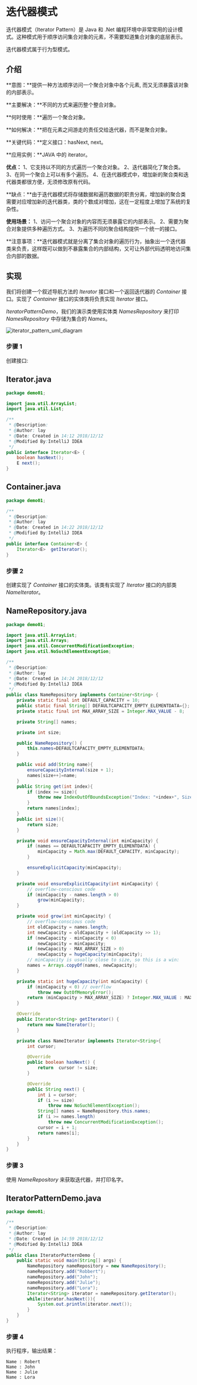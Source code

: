 # 迭代器模式

迭代器模式（Iterator Pattern）是 Java 和 .Net 编程环境中非常常用的设计模式。这种模式用于顺序访问集合对象的元素，不需要知道集合对象的底层表示。

迭代器模式属于行为型模式。

## 介绍

**意图：**提供一种方法顺序访问一个聚合对象中各个元素, 而又无须暴露该对象的内部表示。

**主要解决：**不同的方式来遍历整个整合对象。

**何时使用：**遍历一个聚合对象。

**如何解决：**把在元素之间游走的责任交给迭代器，而不是聚合对象。

**关键代码：**定义接口：hasNext, next。

**应用实例：**JAVA 中的 iterator。

**优点：** 1、它支持以不同的方式遍历一个聚合对象。 2、迭代器简化了聚合类。 3、在同一个聚合上可以有多个遍历。 4、在迭代器模式中，增加新的聚合类和迭代器类都很方便，无须修改原有代码。

**缺点：**由于迭代器模式将存储数据和遍历数据的职责分离，增加新的聚合类需要对应增加新的迭代器类，类的个数成对增加，这在一定程度上增加了系统的复杂性。

**使用场景：** 1、访问一个聚合对象的内容而无须暴露它的内部表示。 2、需要为聚合对象提供多种遍历方式。 3、为遍历不同的聚合结构提供一个统一的接口。

**注意事项：**迭代器模式就是分离了集合对象的遍历行为，抽象出一个迭代器类来负责，这样既可以做到不暴露集合的内部结构，又可让外部代码透明地访问集合内部的数据。

## 实现

我们将创建一个叙述导航方法的 *Iterator* 接口和一个返回迭代器的 *Container* 接口。实现了 *Container* 接口的实体类将负责实现 *Iterator* 接口。

*IteratorPatternDemo*，我们的演示类使用实体类 *NamesRepository* 来打印 *NamesRepository* 中存储为集合的 *Names*。

![iterator_pattern_uml_diagram](F:\学习\图片\设计模式\17_迭代器模式\iterator_pattern_uml_diagram.jpg)



### 步骤 1

创建接口:

## Iterator.java

```java
package demo01;

import java.util.ArrayList;
import java.util.List;

/**
 * @Description:
 * @Author: lay
 * @Date: Created in 14:12 2018/12/12
 * @Modified By:IntelliJ IDEA
 */
public interface Iterator<E> {
    boolean hasNext();
    E next();
}

```



## Container.java

```java
package demo01;

/**
 * @Description:
 * @Author: lay
 * @Date: Created in 14:22 2018/12/12
 * @Modified By:IntelliJ IDEA
 */
public interface Container<E> {
    Iterator<E>  getIterator();
}

```



### 步骤 2

创建实现了 *Container* 接口的实体类。该类有实现了 *Iterator* 接口的内部类 *NameIterator*。

## NameRepository.java

```java
package demo01;

import java.util.ArrayList;
import java.util.Arrays;
import java.util.ConcurrentModificationException;
import java.util.NoSuchElementException;

/**
 * @Description:
 * @Author: lay
 * @Date: Created in 14:24 2018/12/12
 * @Modified By:IntelliJ IDEA
 */
public class NameRepository implements Container<String> {
    private static final int DEFAULT_CAPACITY = 10;
    public static final String[] DEFAULTCAPACITY_EMPTY_ELEMENTDATA={};
    private static final int MAX_ARRAY_SIZE = Integer.MAX_VALUE - 8;

    private String[] names;

    private int size;

    public NameRepository() {
        this.names=DEFAULTCAPACITY_EMPTY_ELEMENTDATA;
    }

    public void add(String name){
        ensureCapacityInternal(size + 1);
        names[size++]=name;
    }
    public String get(int index){
        if (index >= size){
            throw new IndexOutOfBoundsException("Index: "+index+", Size: "+size);
        }
        return names[index];
    }
    public int size(){
        return size;
    }

    private void ensureCapacityInternal(int minCapacity) {
        if (names == DEFAULTCAPACITY_EMPTY_ELEMENTDATA) {
            minCapacity = Math.max(DEFAULT_CAPACITY, minCapacity);
        }

        ensureExplicitCapacity(minCapacity);
    }

    private void ensureExplicitCapacity(int minCapacity) {
        // overflow-conscious code
        if (minCapacity - names.length > 0)
            grow(minCapacity);
    }

    private void grow(int minCapacity) {
        // overflow-conscious code
        int oldCapacity = names.length;
        int newCapacity = oldCapacity + (oldCapacity >> 1);
        if (newCapacity - minCapacity < 0)
            newCapacity = minCapacity;
        if (newCapacity - MAX_ARRAY_SIZE > 0)
            newCapacity = hugeCapacity(minCapacity);
        // minCapacity is usually close to size, so this is a win:
        names = Arrays.copyOf(names, newCapacity);
    }

    private static int hugeCapacity(int minCapacity) {
        if (minCapacity < 0) // overflow
            throw new OutOfMemoryError();
        return (minCapacity > MAX_ARRAY_SIZE) ? Integer.MAX_VALUE : MAX_ARRAY_SIZE;
    }

    @Override
    public Iterator<String> getIterator() {
        return new NameIterator();
    }

    private class NameIterator implements Iterator<String>{
        int cursor;

        @Override
        public boolean hasNext() {
            return  cursor != size;
        }

        @Override
        public String next() {
            int i = cursor;
            if (i >= size)
                throw new NoSuchElementException();
            String[] names = NameRepository.this.names;
            if (i >= names.length)
                throw new ConcurrentModificationException();
            cursor = i + 1;
            return names[i];
        }
    }
}

```



### 步骤 3

使用 *NameRepository* 来获取迭代器，并打印名字。

## IteratorPatternDemo.java

```java
package demo01;

/**
 * @Description:
 * @Author: lay
 * @Date: Created in 14:59 2018/12/12
 * @Modified By:IntelliJ IDEA
 */
public class IteratorPatternDemo {
    public static void main(String[] args) {
        NameRepository nameRepository = new NameRepository();
        nameRepository.add("Robbert");
        nameRepository.add("John");
        nameRepository.add("Julie");
        nameRepository.add("Lora");
        Iterator<String> iterator = nameRepository.getIterator();
        while(iterator.hasNext()){
            System.out.println(iterator.next());
        }
    }
}

```



### 步骤 4

执行程序，输出结果：

```
Name : Robert
Name : John
Name : Julie
Name : Lora
```